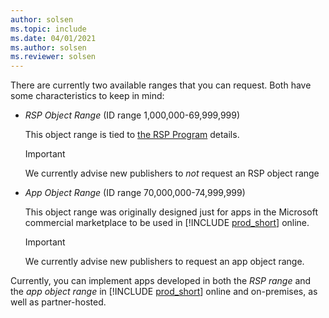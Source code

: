 ```yaml
---
author: solsen
ms.topic: include
ms.date: 04/01/2021
ms.author: solsen
ms.reviewer: solsen
---
```

There are currently two available ranges that you can request. Both have some characteristics to keep in mind:

- *RSP Object Range* (ID range 1,000,000-69,999,999)

    This object range is tied to [the RSP Program](https://businesscenter.mbs.microsoft.com/#contentdetail/RegisterSolutionProgram) details.

    > [!IMPORTANT]
    > We currently advise new publishers to *not* request an RSP object range

- *App Object Range* (ID range 70,000,000-74,999,999)

    This object range was originally designed just for apps in the Microsoft commercial marketplace to be used in [!INCLUDE [prod_short](prod_short.md)] online.

    > [!IMPORTANT]
    > We currently advise new publishers to request an app object range.

Currently, you can implement apps developed in both the *RSP range* and the *app object range* in [!INCLUDE [prod_short](prod_short.md)] online and on-premises, as well as partner-hosted.
